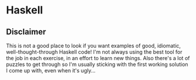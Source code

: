 # Haskell

## Disclaimer

This is not a good place to look if you want examples of good, idiomatic,
well-thought-through Haskell code! I'm not always using the best tool for the
job in each exercise, in an effort to learn new things. Also there's a lot of
puzzles to get through so I'm usually sticking with the first working solution I
come up with, even when it's ugly...
